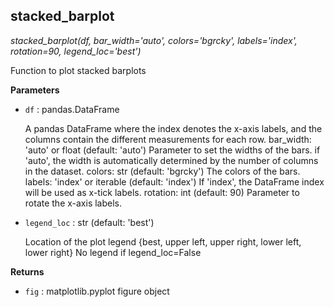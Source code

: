 ## stacked_barplot



*stacked_barplot(df, bar_width='auto', colors='bgrcky', labels='index', rotation=90, legend_loc='best')*

Function to plot stacked barplots

**Parameters**


- `df` : pandas.DataFrame

    A pandas DataFrame where the index denotes the
    x-axis labels, and the columns contain the different
    measurements for each row.
    bar_width: 'auto' or float (default: 'auto')
    Parameter to set the widths of the bars. if
    'auto', the width is automatically determined by
    the number of columns in the dataset.
    colors: str (default: 'bgrcky')
    The colors of the bars.
    labels: 'index' or iterable (default: 'index')
    If 'index', the DataFrame index will be used as
    x-tick labels.
    rotation: int (default: 90)
    Parameter to rotate the x-axis labels.

- `legend_loc` : str (default: 'best')

    Location of the plot legend
    {best, upper left, upper right, lower left, lower right}
    No legend if legend_loc=False

**Returns**


- `fig` : matplotlib.pyplot figure object
